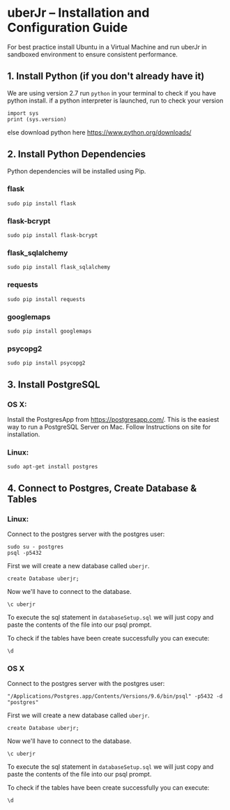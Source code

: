 # uberJr – Installation and Configuration Guide

For best practice install Ubuntu in a Virtual Machine and run uberJr in sandboxed environment to ensure consistent performance.

## 1. Install Python (if you don't already have it) 
We are using version 2.7
run `python` in your terminal to check if you have python install.
if a python interpreter is launched, run to check your version
```
import sys
print (sys.version)
```
else download python here https://www.python.org/downloads/

## 2. Install Python Dependencies

Python dependencies will be installed using Pip.

### flask
`sudo pip install flask`

### flask-bcrypt
`sudo pip install flask-bcrypt`

### flask_sqlalchemy
`sudo pip install flask_sqlalchemy`

### requests
`sudo pip install requests`

### googlemaps
`sudo pip install googlemaps`

### psycopg2
`sudo pip install psycopg2`

## 3. Install PostgreSQL
### OS X:
Install the PostgresApp from https://postgresapp.com/.
This is the easiest way to run a PostgreSQL Server on Mac. Follow Instructions on site for installation.
### Linux:
```
sudo apt-get install postgres
```

## 4. Connect to Postgres, Create Database & Tables
### Linux:
Connect to the postgres server with the postgres user:
```
sudo su - postgres
psql -p5432
```
First we will create a new database called `uberjr`.
```
create Database uberjr;
```
Now we'll have to connect to the database.
```
\c uberjr
```
To execute the sql statement in `databaseSetup.sql` we will just copy and paste the contents of the file into our psql prompt.

To check if the tables have been create successfully you can execute:
```
\d
```
### OS X
Connect to the postgres server with the postgres user:
```
"/Applications/Postgres.app/Contents/Versions/9.6/bin/psql" -p5432 -d "postgres"
```
First we will create a new database called `uberjr`.
```
create Database uberjr;
```
Now we'll have to connect to the database.
```
\c uberjr
```
To execute the sql statement in `databaseSetup.sql` we will just copy and paste the contents of the file into our psql prompt.

To check if the tables have been create successfully you can execute:
```
\d
```
